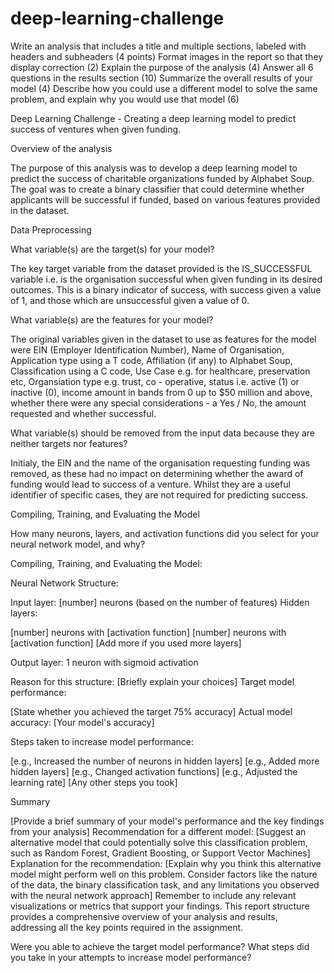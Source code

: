 # deep-learning-challenge

Write an analysis that includes a title and multiple sections, labeled with headers and subheaders (4 points)
Format images in the report so that they display correction (2)
Explain the purpose of the analysis (4)
Answer all 6 questions in the results section (10)
Summarize the overall results of your model (4)
Describe how you could use a different model to solve the same problem, and explain why you would use that model (6)

Deep Learning Challenge - Creating a deep learning model to predict success of ventures when given funding.

Overview of the analysis

The purpose of this analysis was to develop a deep learning model to predict the success of charitable organizations funded by Alphabet Soup. The goal was to create a binary classifier that could determine whether applicants will be successful if funded, based on various features provided in the dataset.

Data Preprocessing

What variable(s) are the target(s) for your model?

The key target variable from the dataset provided is the IS_SUCCESSFUL variable i.e. is the organisation successful when given funding in its desired outcomes.  This is a binary indicator of success, with success given a value of 1, and those which are unsuccessful given a value of 0.

What variable(s) are the features for your model?

The original variables given in the dataset to use as features for the model were EIN (Employer Identification Number), Name of Organisation,	Application type using a T code, Affiliation (if any) to Alphabet Soup, Classification using a C code, Use Case e.g. for healthcare, preservation etc, Organsiation type e.g. trust, co - operative, status i.e. active (1) or inactive (0), income amount in bands from 0 up to $50 million and above, whether there were any special considerations - a Yes / No, the amount requested and whether successful.

What variable(s) should be removed from the input data because they are neither targets nor features?

Initialy, the EIN and the name of the organisation requesting funding was removed, as these had no impact on determining whether the award of funding would lead to success of a venture.  Whilst they are a useful identifier of specific cases, they are not required for predicting success.

Compiling, Training, and Evaluating the Model

How many neurons, layers, and activation functions did you select for your neural network model, and why?

Compiling, Training, and Evaluating the Model:

Neural Network Structure:

Input layer: [number] neurons (based on the number of features)
Hidden layers:

[number] neurons with [activation function]
[number] neurons with [activation function]
[Add more if you used more layers]


Output layer: 1 neuron with sigmoid activation

Reason for this structure: [Briefly explain your choices]
Target model performance:

[State whether you achieved the target 75% accuracy]
Actual model accuracy: [Your model's accuracy]


Steps taken to increase model performance:

[e.g., Increased the number of neurons in hidden layers]
[e.g., Added more hidden layers]
[e.g., Changed activation functions]
[e.g., Adjusted the learning rate]
[Any other steps you took]




Summary

[Provide a brief summary of your model's performance and the key findings from your analysis]
Recommendation for a different model:
[Suggest an alternative model that could potentially solve this classification problem, such as Random Forest, Gradient Boosting, or Support Vector Machines]
Explanation for the recommendation:
[Explain why you think this alternative model might perform well on this problem. Consider factors like the nature of the data, the binary classification task, and any limitations you observed with the neural network approach]
Remember to include any relevant visualizations or metrics that support your findings. This report structure provides a comprehensive overview of your analysis and results, addressing all the key points required in the assignment.

Were you able to achieve the target model performance?
What steps did you take in your attempts to increase model performance?
